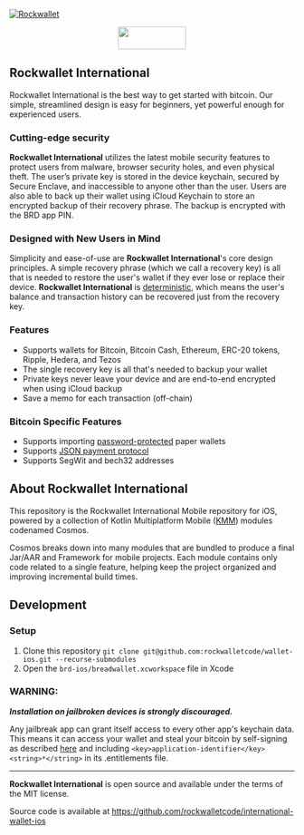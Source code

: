 [![Rockwallet](image/logo_with_text.png)](https://www.rockwallet.com/)

<div align="center">
  <a href="https://apps.apple.com/us/app/rockwallet-self-custodial/id6454231711"><img align="center" width="120px" height="40px" src="image/app_store_logo.png"/></a>
</div>

## Rockwallet International

Rockwallet International is the best way to get started with bitcoin.
Our simple, streamlined design is easy for beginners, yet powerful enough for experienced users.

### Cutting-edge security

**Rockwallet International** utilizes the latest mobile security features to protect users from malware, browser security holes, and even physical theft.
The user’s private key is stored in the device keychain, secured by Secure Enclave, and inaccessible to anyone other than the user.
Users are also able to back up their wallet using iCloud Keychain to store an encrypted backup of their recovery phrase.
The backup is encrypted with the BRD app PIN.

### Designed with New Users in Mind

Simplicity and ease-of-use are **Rockwallet International**'s core design principles. A simple recovery phrase (which we call a recovery key) is all that is needed to restore the user's wallet if they ever lose or replace their device. **Rockwallet International** is [deterministic](https://github.com/bitcoin/bips/blob/master/bip-0032.mediawiki), which means the user's balance and transaction history can be recovered just from the recovery key.

### Features

- Supports wallets for Bitcoin, Bitcoin Cash, Ethereum, ERC-20 tokens, Ripple, Hedera, and Tezos
- The single recovery key is all that's needed to backup your wallet
- Private keys never leave your device and are end-to-end encrypted when using iCloud backup
- Save a memo for each transaction (off-chain)

### Bitcoin Specific Features
- Supports importing [password-protected](https://github.com/bitcoin/bips/blob/master/bip-0038.mediawiki) paper wallets
- Supports [JSON payment protocol](https://bitpay.com/docs/payment-protocol)
- Supports SegWit and bech32 addresses

## About Rockwallet International

This repository is the Rockwallet International Mobile repository for iOS, powered by a collection of Kotlin Multiplatform Mobile ([KMM](https://kotlinlang.org/lp/mobile/)) modules codenamed Cosmos.

Cosmos breaks down into many modules that are bundled to produce a final Jar/AAR and Framework for mobile projects.
Each module contains only code related to a single feature, helping keep the project organized and improving incremental build times.

## Development

### Setup

1. Clone this repository `git clone git@github.com:rockwalletcode/wallet-ios.git --recurse-submodules`
2. Open the `brd-ios/breadwallet.xcworkspace` file in Xcode

### WARNING:

***Installation on jailbroken devices is strongly discouraged.***

Any jailbreak app can grant itself access to every other app's keychain data. This means it can access your wallet and steal your bitcoin by self-signing as described [here](http://www.saurik.com/id/8) and including `<key>application-identifier</key><string>*</string>` in its .entitlements file.

---

**Rockwallet International** is open source and available under the terms of the MIT license.

Source code is available at https://github.com/rockwalletcode/international-wallet-ios
